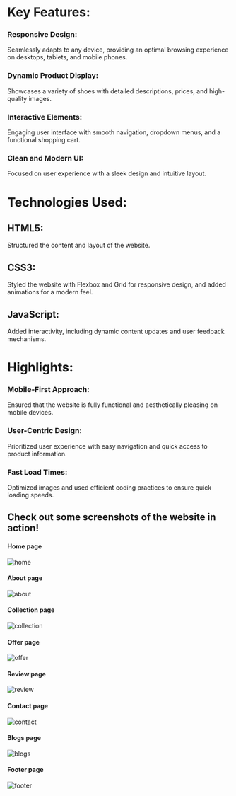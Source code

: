 # Key Features:

### Responsive Design:
Seamlessly adapts to any device, providing an optimal browsing experience on desktops, tablets, and mobile phones.

### Dynamic Product Display: 
Showcases a variety of shoes with detailed descriptions, prices, and high-quality images.

### Interactive Elements: 
Engaging user interface with smooth navigation, dropdown menus, and a functional shopping cart.

### Clean and Modern UI:
Focused on user experience with a sleek design and intuitive layout.



# Technologies Used:

## HTML5: 
Structured the content and layout of the website.


## CSS3: 
Styled the website with Flexbox and Grid for responsive design, and added animations for a modern feel.


## JavaScript: 
Added interactivity, including dynamic content updates and user feedback mechanisms.



# Highlights:

### Mobile-First Approach: 
Ensured that the website is fully functional and aesthetically pleasing on mobile devices.

### User-Centric Design: 
Prioritized user experience with easy navigation and quick access to product information.

### Fast Load Times: 
Optimized images and used efficient coding practices to ensure quick loading speeds.





## Check out some screenshots of the website in action!

#### Home page 
![home](https://github.com/ArulananthamSatheeska/Responsive-shoe-shop-website/assets/170884177/72b05897-57d7-456d-a77d-7a4a07044de5)



#### About page
![about](https://github.com/ArulananthamSatheeska/Responsive-shoe-shop-website/assets/170884177/06b530f7-05bc-4796-b07d-1b2f88ce0c59)


#### Collection page
![collection](https://github.com/ArulananthamSatheeska/Responsive-shoe-shop-website/assets/170884177/864b70b0-3fe3-444a-a6a9-d8cf31e2ee8a)


#### Offer page
![offer](https://github.com/ArulananthamSatheeska/Responsive-shoe-shop-website/assets/170884177/e175f37e-1274-4911-ae12-6966d1e3b75b)


#### Review page
![review](https://github.com/ArulananthamSatheeska/Responsive-shoe-shop-website/assets/170884177/556c37bd-8091-43f4-bfe0-eed8b3e5bd58)


#### Contact page
![contact](https://github.com/ArulananthamSatheeska/Responsive-shoe-shop-website/assets/170884177/c479e15a-dc9d-4d0b-b300-32acb93bd4c9)


#### Blogs page
![blogs](https://github.com/ArulananthamSatheeska/Responsive-shoe-shop-website/assets/170884177/6490e639-8b9b-4435-a622-f1a07464a125)


#### Footer page
![footer](https://github.com/ArulananthamSatheeska/Responsive-shoe-shop-website/assets/170884177/e2c8c350-1321-4e67-802a-e09345764e19)
